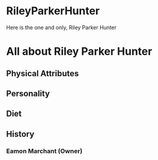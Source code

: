 # RileyParkerHunter
<head>Here is the one and only, Riley Parker Hunter</head>
<body>
  <h1> All about Riley Parker Hunter</H1>
    <h2> Physical Attributes </h2>
    <h2> Personality </h2>
    <h2> Diet </h2>
    <h2> History </h2>
      <h3>Eamon Marchant (Owner)</h3>
</body>
